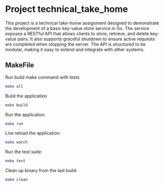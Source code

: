 # Project technical_take_home

This project is a technical take-home assignment designed to demonstrate the development of a basic key-value store service in Go. The service exposes a RESTful API that allows clients to store, retrieve, and delete key-value pairs. It also supports graceful shutdown to ensure active requests are completed when stopping the server. The API is structured to be modular, making it easy to extend and integrate with other systems.


## MakeFile

Run build make command with tests
```bash
make all
```

Build the application
```bash
make build
```

Run the application
```bash
make run
```

Live reload the application:
```bash
make watch
```

Run the test suite:
```bash
make test
```

Clean up binary from the last build:
```bash
make clean
```
